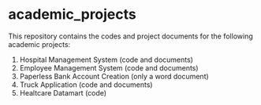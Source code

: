 # academic_projects
This repository contains the codes and project documents for the following academic projects:

1. Hospital Management System (code and documents)
2. Employee Management System (code and documents)
3. Paperless Bank Account Creation (only a word document)
4. Truck Application (code and documents)
5. Healtcare Datamart (code)
